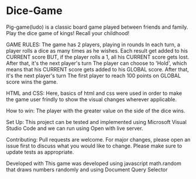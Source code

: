 # Dice-Game
Pig-game(ludo) is a classic board game played between friends and family. Play the dice game of kings! Recall your childhood!

GAME RULES:
The game has 2 players, playing in rounds
In each turn, a player rolls a dice as many times as he wishes. Each result get added to his CURRENT score
BUT, if the player rolls a 1, all his CURRENT score gets lost. After that, it's the next player's turn
The player can choose to 'Hold', which means that his CURRENT score gets added to his GLOBAL score. After that, it's the next player's turn
The first player to reach 100 points on GLOBAL score wins the game.

HTML and CSS:
Here, basics of html and css were used in order to make the game user frindly to show the visual changes wherever applicable.

How to win:
The player with the greater value on the side of the dice wins.

Set Up:
This project can be tested and implemented using Microsoft Visual Studio Code and we can run using Open with live server.

Contributing:
Pull requests are welcome. For major changes, please open an issue first to discuss what you would like to change. Please make sure to update tests as appropriate.

Developed with
This game was developed using javascript math.random that draws numbers randomly and using Document Query Selector
